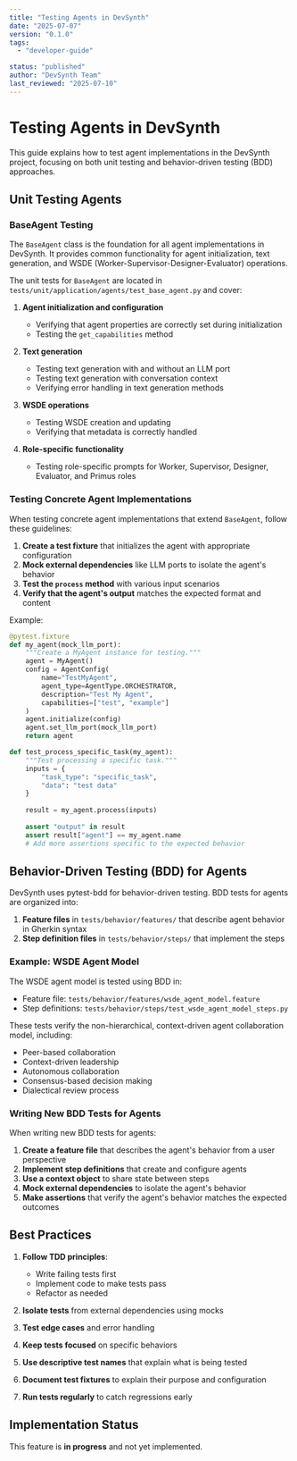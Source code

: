 ```yaml
---
title: "Testing Agents in DevSynth"
date: "2025-07-07"
version: "0.1.0"
tags:
  - "developer-guide"

status: "published"
author: "DevSynth Team"
last_reviewed: "2025-07-10"
---
```


# Testing Agents in DevSynth

This guide explains how to test agent implementations in the DevSynth project, focusing on both unit testing and behavior-driven testing (BDD) approaches.

## Unit Testing Agents

### BaseAgent Testing

The `BaseAgent` class is the foundation for all agent implementations in DevSynth. It provides common functionality for agent initialization, text generation, and WSDE (Worker-Supervisor-Designer-Evaluator) operations.

The unit tests for `BaseAgent` are located in `tests/unit/application/agents/test_base_agent.py` and cover:

1. **Agent initialization and configuration**
   - Verifying that agent properties are correctly set during initialization
   - Testing the `get_capabilities` method

2. **Text generation**
   - Testing text generation with and without an LLM port
   - Testing text generation with conversation context
   - Verifying error handling in text generation methods

3. **WSDE operations**
   - Testing WSDE creation and updating
   - Verifying that metadata is correctly handled

4. **Role-specific functionality**
   - Testing role-specific prompts for Worker, Supervisor, Designer, Evaluator, and Primus roles


### Testing Concrete Agent Implementations

When testing concrete agent implementations that extend `BaseAgent`, follow these guidelines:

1. **Create a test fixture** that initializes the agent with appropriate configuration
2. **Mock external dependencies** like LLM ports to isolate the agent's behavior
3. **Test the `process` method** with various input scenarios
4. **Verify that the agent's output** matches the expected format and content


Example:

```python
@pytest.fixture
def my_agent(mock_llm_port):
    """Create a MyAgent instance for testing."""
    agent = MyAgent()
    config = AgentConfig(
        name="TestMyAgent",
        agent_type=AgentType.ORCHESTRATOR,
        description="Test My Agent",
        capabilities=["test", "example"]
    )
    agent.initialize(config)
    agent.set_llm_port(mock_llm_port)
    return agent

def test_process_specific_task(my_agent):
    """Test processing a specific task."""
    inputs = {
        "task_type": "specific_task",
        "data": "test data"
    }
    
    result = my_agent.process(inputs)
    
    assert "output" in result
    assert result["agent"] == my_agent.name
    # Add more assertions specific to the expected behavior
```

## Behavior-Driven Testing (BDD) for Agents

DevSynth uses pytest-bdd for behavior-driven testing. BDD tests for agents are organized into:

1. **Feature files** in `tests/behavior/features/` that describe agent behavior in Gherkin syntax
2. **Step definition files** in `tests/behavior/steps/` that implement the steps


### Example: WSDE Agent Model

The WSDE agent model is tested using BDD in:

- Feature file: `tests/behavior/features/wsde_agent_model.feature`
- Step definitions: `tests/behavior/steps/test_wsde_agent_model_steps.py`


These tests verify the non-hierarchical, context-driven agent collaboration model, including:

- Peer-based collaboration
- Context-driven leadership
- Autonomous collaboration
- Consensus-based decision making
- Dialectical review process


### Writing New BDD Tests for Agents

When writing new BDD tests for agents:

1. **Create a feature file** that describes the agent's behavior from a user perspective
2. **Implement step definitions** that create and configure agents
3. **Use a context object** to share state between steps
4. **Mock external dependencies** to isolate the agent's behavior
5. **Make assertions** that verify the agent's behavior matches the expected outcomes


## Best Practices

1. **Follow TDD principles**:
   - Write failing tests first
   - Implement code to make tests pass
   - Refactor as needed

2. **Isolate tests** from external dependencies using mocks

3. **Test edge cases** and error handling

4. **Keep tests focused** on specific behaviors

5. **Use descriptive test names** that explain what is being tested

6. **Document test fixtures** to explain their purpose and configuration

7. **Run tests regularly** to catch regressions early
## Implementation Status

This feature is **in progress** and not yet implemented.
